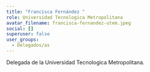 ```yaml
---
title: "Francisca Fernández "
role: Universidad Tecnologica Metropolitana
avatar_filename: francisca-fernandez-utem.jpeg
social: []
superuser: false
user_groups:
  - Delegados/as
---
```

Delegada de la Universidad Tecnologica Metropolitana.